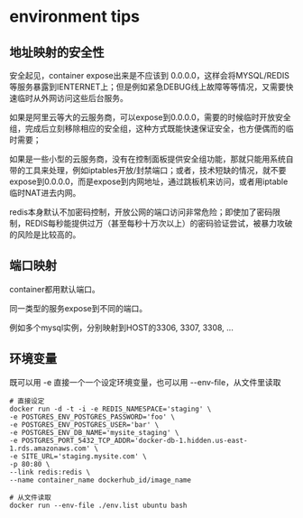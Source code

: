 # environment tips



## 地址映射的安全性

安全起见，container expose出来是不应该到 0.0.0.0，这样会将MYSQL/REDIS等服务暴露到IENTERNET上；但是例如紧急DEBUG线上故障等等情况，又需要快速临时从外网访问这些后台服务。

如果是阿里云等大的云服务商，可以expose到0.0.0.0，需要的时候临时开放安全组，完成后立刻移除相应的安全组，这种方式既能快速保证安全，也方便偶而的临时需要；

如果是一些小型的云服务商，没有在控制面板提供安全组功能，那就只能用系统自带的工具来处理，例如iptables开放/封禁端口；或者，技术短缺的情况，就不要expose到0.0.0.0，而是expose到内网地址，通过跳板机来访问，或者用iptable临时NAT进去内网。 

redis本身默认不加密码控制，开放公网的端口访问非常危险；即使加了密码限制，REDIS每秒能提供过万（甚至每秒十万次以上）的密码验证尝试，被暴力攻破的风险是比较高的。



## 端口映射

container都用默认端口。

同一类型的服务expose到不同的端口。

例如多个mysql实例，分别映射到HOST的3306, 3307, 3308, ...



## 环境变量

既可以用 -e 直接一个一个设定环境变量，也可以用 --env-file，从文件里读取

```
# 直接设定
docker run -d -t -i -e REDIS_NAMESPACE='staging' \ 
-e POSTGRES_ENV_POSTGRES_PASSWORD='foo' \
-e POSTGRES_ENV_POSTGRES_USER='bar' \
-e POSTGRES_ENV_DB_NAME='mysite_staging' \
-e POSTGRES_PORT_5432_TCP_ADDR='docker-db-1.hidden.us-east-1.rds.amazonaws.com' \
-e SITE_URL='staging.mysite.com' \
-p 80:80 \
--link redis:redis \  
--name container_name dockerhub_id/image_name

# 从文件读取
docker run --env-file ./env.list ubuntu bash
```

